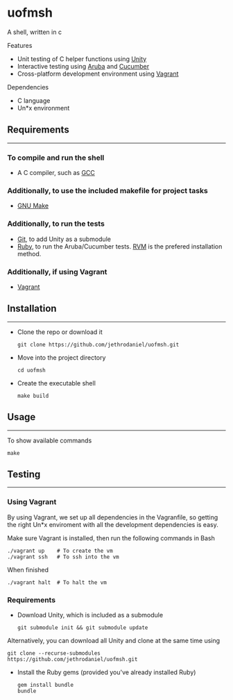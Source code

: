 # uofmsh

A shell, written in c

Features
* Unit testing of C helper functions using [Unity](https://github.com/ThrowTheSwitch/Unity)
* Interactive testing using [Aruba](https://github.com/cucumber/aruba) and [Cucumber](https://github.com/cucumber/cucumber-ruby)
* Cross-platform development environment using [Vagrant](https://www.vagrantup.com)

Dependencies
* C language
* Un\*x environment


## Requirements
---

### To compile and run the shell

* A C compiler, such as [GCC](https://gcc.gnu.org/)

### Additionally, to use the included makefile for project tasks

* [GNU Make](https://www.gnu.org/software/make/)

### Additionally, to run the tests

* [Git](https://git-scm.com/), to add Unity as a submodule
* [Ruby](https://www.ruby-lang.org/en/), to run the Aruba/Cucumber tests. [RVM](https://rvm.io/) is the prefered installation method.

### Additionally, if using Vagrant

* [Vagrant](https://www.vagrantup.com/downloads.html)


## Installation
---

* Clone the repo or download it
     ```
     git clone https://github.com/jethrodaniel/uofmsh.git
     ```

* Move into the project directory
     ```
     cd uofmsh
     ```

* Create the executable shell
     ```
     make build
     ```


## Usage
---

To show available commands

```
make
```


## Testing
---

### Using Vagrant

By using Vagrant, we set up all dependencies in the Vagranfile, so getting the
right Un\*x enviroment with all the development dependencies is easy.

Make sure Vagrant is installed, then run the following commands in Bash

```
./vagrant up    # To create the vm
./vagrant ssh   # To ssh into the vm
```

When finished

```
./vagrant halt  # To halt the vm
```

### Requirements

* Download Unity, which is included as a submodule
     ```
     git submodule init && git submodule update
     ```

Alternatively, you can download all Unity and clone at the same time using
```
git clone --recurse-submodules https://github.com/jethrodaniel/uofmsh.git
```

* Install the Ruby gems (provided you've already installed Ruby)
     ```
     gem install bundle
     bundle
     ```

